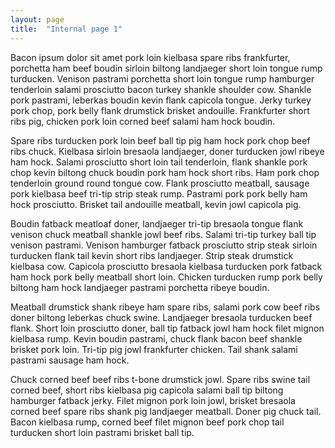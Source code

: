 ```yaml
---
layout: page
title:  "Internal page 1"
---
```


Bacon ipsum dolor sit amet pork loin kielbasa spare ribs frankfurter, porchetta ham beef boudin sirloin biltong landjaeger short loin tongue rump turducken. Venison pastrami porchetta short loin tongue rump hamburger tenderloin salami prosciutto bacon turkey shankle shoulder cow. Shankle pork pastrami, leberkas boudin kevin flank capicola tongue. Jerky turkey pork chop, pork belly flank drumstick brisket andouille. Frankfurter short ribs pig, chicken pork loin corned beef salami ham hock boudin.

Spare ribs turducken pork loin beef ball tip pig ham hock pork chop beef ribs chuck. Kielbasa sirloin bresaola landjaeger, doner turducken jowl ribeye ham hock. Salami prosciutto short loin tail tenderloin, flank shankle pork chop kevin biltong chuck boudin pork ham hock short ribs. Ham pork chop tenderloin ground round tongue cow. Flank prosciutto meatball, sausage pork kielbasa beef tri-tip strip steak rump. Pastrami pork pork belly ham hock prosciutto. Brisket tail andouille meatball, kevin jowl capicola pig.

Boudin fatback meatloaf doner, landjaeger tri-tip bresaola tongue flank venison chuck meatball shankle jowl beef ribs. Salami tri-tip turkey ball tip venison pastrami. Venison hamburger fatback prosciutto strip steak sirloin turducken flank tail kevin short ribs landjaeger. Strip steak drumstick kielbasa cow. Capicola prosciutto bresaola kielbasa turducken pork fatback ham hock pork belly meatball short loin. Chicken turducken rump pork belly biltong ham hock landjaeger pastrami porchetta ribeye boudin.

Meatball drumstick shank ribeye ham spare ribs, salami pork cow beef ribs doner biltong leberkas chuck swine. Landjaeger bresaola turducken beef flank. Short loin prosciutto doner, ball tip fatback jowl ham hock filet mignon kielbasa rump. Kevin boudin pastrami, chuck flank bacon beef shankle brisket pork loin. Tri-tip pig jowl frankfurter chicken. Tail shank salami pastrami sausage ham hock.

Chuck corned beef beef ribs t-bone drumstick jowl. Spare ribs swine tail corned beef, short ribs kielbasa pig capicola salami ball tip biltong hamburger fatback jerky. Filet mignon pork loin jowl, brisket bresaola corned beef spare ribs shank pig landjaeger meatball. Doner pig chuck tail. Bacon kielbasa rump, corned beef filet mignon beef pork chop tail turducken short loin pastrami brisket ball tip.